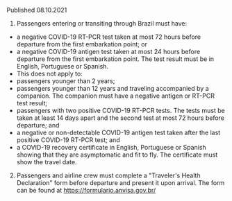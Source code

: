 Published 08.10.2021
1. Passengers entering or transiting through Brazil must have:
- a negative COVID-19 RT-PCR test taken at most 72 hours before departure from the first embarkation point; or
- a negative COVID-19 antigen test taken at most 24 hours before departure from the first embarkation point. The test result must be in English, Portuguese or Spanish.
- This does not apply to:
- passengers younger than 2 years;
- passengers younger than 12 years and traveling accompanied by a companion. The companion must have a negative antigen or RT-PCR test result;
- passengers with two positive COVID-19 RT-PCR tests. The tests must be taken at least 14 days apart and the second test at most 72 hours before departure; and
- a negative or non-detectable COVID-19 antigen test taken after the last positive COVID-19 RT-PCR test; and
- a COVID-19 recovery certificate in English, Portuguese or Spanish showing that they are asymptomatic and fit to fly. The certificate must show the travel date.
2. Passengers and airline crew must complete a "Traveler's Health Declaration" form before departure and present it upon arrival. The form can be found at <a href="https://formulario.anvisa.gov.br/">https://formulario.anvisa.gov.br/</a>